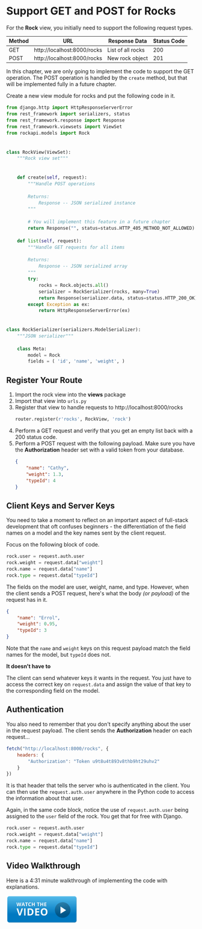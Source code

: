# Support GET and POST for Rocks

For the **Rock** view, you initially need to support the following request types.

| Method | URL | Response Data | Status Code |
|--|--|--|--|
| GET | http://localhost:8000/rocks | List of all rocks | 200 |
| POST | http://localhost:8000/rocks | New rock object | 201 |


In this chapter, we are only going to implement the code to support the GET operation. The POST operation is handled by the `create` method, but that will be implemented fully in a future chapter.

Create a new view module for rocks and put the following code in it.


```py
from django.http import HttpResponseServerError
from rest_framework import serializers, status
from rest_framework.response import Response
from rest_framework.viewsets import ViewSet
from rockapi.models import Rock


class RockView(ViewSet):
    """Rock view set"""


    def create(self, request):
        """Handle POST operations

        Returns:
            Response -- JSON serialized instance
        """

        # You will implement this feature in a future chapter
        return Response("", status=status.HTTP_405_METHOD_NOT_ALLOWED)

    def list(self, request):
        """Handle GET requests for all items

        Returns:
            Response -- JSON serialized array
        """
        try:
            rocks = Rock.objects.all()
            serializer = RockSerializer(rocks, many=True)
            return Response(serializer.data, status=status.HTTP_200_OK)
        except Exception as ex:
            return HttpResponseServerError(ex)


class RockSerializer(serializers.ModelSerializer):
    """JSON serializer"""

    class Meta:
        model = Rock
        fields = ( 'id', 'name', 'weight', )

```

## Register Your Route

1. Import the rock view into the **views** package
2. Import that view into `urls.py`
3. Register that view to handle requests to http://localhost:8000/rocks
    ```py
    router.register(r'rocks', RockView, 'rock')
    ```
4. Perform a GET request and verify that you get an empty list back with a 200 status code.
5. Perform a POST request with the following payload. Make sure you have the **Authorization** header set with a valid token from your database.
    ```json
    {
        "name": "Cathy",
        "weight": 1.3,
        "typeId": 4
    }
    ```

## Client Keys and Server Keys

You need to take a moment to reflect on an important aspect of full-stack development that oft confuses beginners - the differentiation of the field names on a model and the key names sent by the client request.

Focus on the following block of code.

```py
rock.user = request.auth.user
rock.weight = request.data["weight"]
rock.name = request.data["name"]
rock.type = request.data["typeId"]
```

The fields on the model are user, weight, name, and type. However, when the client sends a POST request, here's what the body _(or payload)_ of the request has in it.

```json
{
	"name": "Errol",
	"weight": 0.95,
	"typeId": 3
}
```

Note that the `name` and `weight` keys on this request payload match the field names for the model, but `typeId` does not.

**It doesn't have to**

The client can send whatever keys it wants in the request. You just have to access the correct key on `request.data` and assign the value of that key to the corresponding field on the model.

## Authentication

You also need to remember that you don't specify anything about the user in the request payload. The client sends the **Authorization** header on each request...

```js
fetch("http://localhost:8000/rocks", {
	headers: {
		"Authorization": "Token u9t8u4t893v8thb9ht29uhv2"
	}
})
```

It is that header that tells the server who is authenticated in the client. You can then use the `request.auth.user` anywhere in the Python code to access the information about that user.

Again, in the same code block, notice the use of `request.auth.user` being assigned to the `user` field of the rock. You get that for free with Django.

```py
rock.user = request.auth.user
rock.weight = request.data["weight"]
rock.name = request.data["name"]
rock.type = request.data["typeId"]
```

## Video Walkthrough

Here is a 4:31 minute walkthrough of implementing the code with explanations.

[<img src="./images/video-play-icon.gif" height="75rem" />](https://watch.screencastify.com/v/vyrXoRQVjaoBycysiIal)
